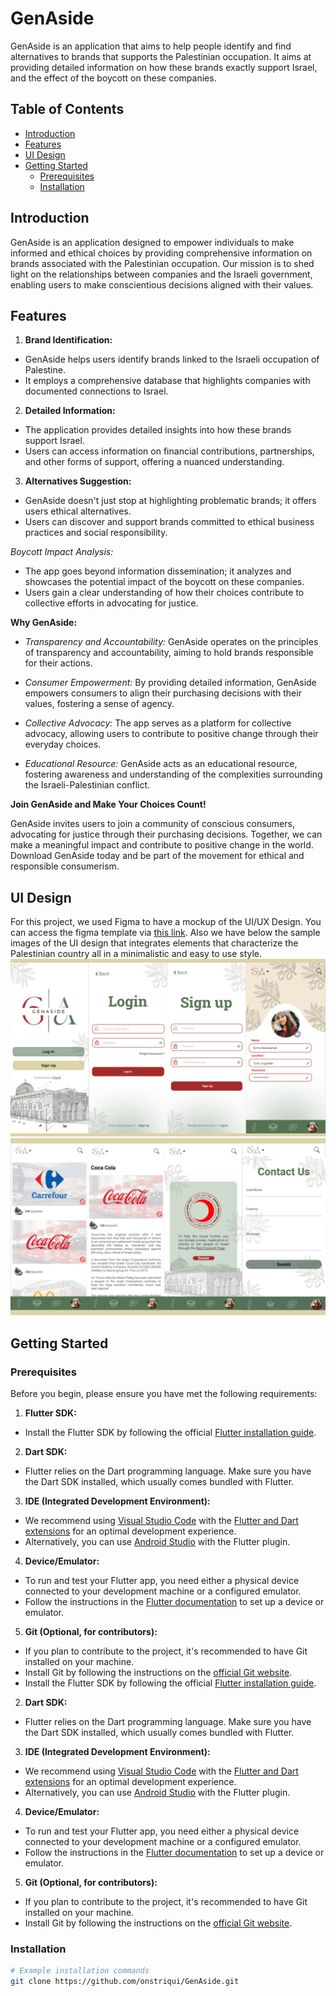 # GenAside

GenAside is an application that aims to help people identify and find alternatives to brands that supports the Palestinian occupation.
It aims at providing detailed information on how these brands exactly support Israel, and the effect of the boycott on these companies.

## Table of Contents

- [Introduction](#introduction)
- [Features](#features)
- [UI Design](#ui-design)
- [Getting Started](#getting-started)
  - [Prerequisites](#prerequisites)
  - [Installation](#installation)

## Introduction
GenAside is an application designed to empower individuals to make informed and ethical choices by providing comprehensive information on brands associated with the Palestinian occupation. Our mission is to shed light on the relationships between companies and the Israeli government, enabling users to make conscientious decisions aligned with their values.

## Features

1. **Brand Identification:**

- GenAside helps users identify brands linked to the Israeli occupation of Palestine.
- It employs a comprehensive database that highlights companies with documented connections to Israel.

2. **Detailed Information:**

- The application provides detailed insights into how these brands support Israel.
- Users can access information on financial contributions, partnerships, and other forms of support, offering a nuanced understanding.

3. **Alternatives Suggestion:**

- GenAside doesn't just stop at highlighting problematic brands; it offers users ethical alternatives.
- Users can discover and support brands committed to ethical business practices and social responsibility.

_Boycott Impact Analysis:_
- The app goes beyond information dissemination; it analyzes and showcases the potential impact of the boycott on these companies.
- Users gain a clear understanding of how their choices contribute to collective efforts in advocating for justice.

**Why GenAside:**

- _Transparency and Accountability:_
GenAside operates on the principles of transparency and accountability, aiming to hold brands responsible for their actions.

- _Consumer Empowerment:_
By providing detailed information, GenAside empowers consumers to align their purchasing decisions with their values, fostering a sense of agency.

- _Collective Advocacy:_
The app serves as a platform for collective advocacy, allowing users to contribute to positive change through their everyday choices.

- _Educational Resource:_
GenAside acts as an educational resource, fostering awareness and understanding of the complexities surrounding the Israeli-Palestinian conflict.

**Join GenAside and Make Your Choices Count!**

GenAside invites users to join a community of conscious consumers, advocating for justice through their purchasing decisions. Together, we can make a meaningful impact and contribute to positive change in the world. Download GenAside today and be part of the movement for ethical and responsible consumerism.

## UI Design
For this project, we used Figma to have a mockup of the UI/UX Design.
You can access the figma template via [this link](https://www.figma.com/proto/RrVgXYD1drzgJq9wyqXeca/GenAside?type=design&node-id=67-47&t=cllQVyJGpb1Y0vfi-1&scaling=scale-down&page-id=0%3A1&starting-point-node-id=67%3A47&mode=design).
Also we have below the sample images of the UI design that integrates elements that characterize the Palestinian country all in a minimalistic and easy to use style.
![](GenAsidefinale/assets/ui1.png)
![](GenAsidefinale/assets/ui2.png)

## Getting Started

### Prerequisites

Before you begin, please ensure you have met the following requirements:

1. **Flutter SDK:**
  - Install the Flutter SDK by following the official [Flutter installation guide](https://flutter.dev/docs/get-started/install).

2. **Dart SDK:**
  - Flutter relies on the Dart programming language. Make sure you have the Dart SDK installed, which usually comes bundled with Flutter.

3. **IDE (Integrated Development Environment):**
  - We recommend using [Visual Studio Code](https://code.visualstudio.com/) with the [Flutter and Dart extensions](https://flutter.dev/docs/get-started/editor?tab=vscode) for an optimal development experience.
  - Alternatively, you can use [Android Studio](https://developer.android.com/studio) with the Flutter plugin.

4. **Device/Emulator:**
  - To run and test your Flutter app, you need either a physical device connected to your development machine or a configured emulator.
  - Follow the instructions in the [Flutter documentation](https://flutter.dev/docs/get-started/install) to set up a device or emulator.

5. **Git (Optional, for contributors):**
  - If you plan to contribute to the project, it's recommended to have Git installed on your machine.
  - Install Git by following the instructions on the [official Git website](https://git-scm.com/book/en/v2/Getting-Started-Installing-Git).
  - Install the Flutter SDK by following the official [Flutter installation guide](https://flutter.dev/docs/get-started/install).

2. **Dart SDK:**
- Flutter relies on the Dart programming language. Make sure you have the Dart SDK installed, which usually comes bundled with Flutter.

3. **IDE (Integrated Development Environment):**
- We recommend using [Visual Studio Code](https://code.visualstudio.com/) with the [Flutter and Dart extensions](https://flutter.dev/docs/get-started/editor?tab=vscode) for an optimal development experience.
- Alternatively, you can use [Android Studio](https://developer.android.com/studio) with the Flutter plugin.

4. **Device/Emulator:**
- To run and test your Flutter app, you need either a physical device connected to your development machine or a configured emulator.
- Follow the instructions in the [Flutter documentation](https://flutter.dev/docs/get-started/install) to set up a device or emulator.

5. **Git (Optional, for contributors):**
- If you plan to contribute to the project, it's recommended to have Git installed on your machine.
- Install Git by following the instructions on the [official Git website](https://git-scm.com/book/en/v2/Getting-Started-Installing-Git).

### Installation
```bash
# Example installation commands
git clone https://github.com/onstriqui/GenAside.git

